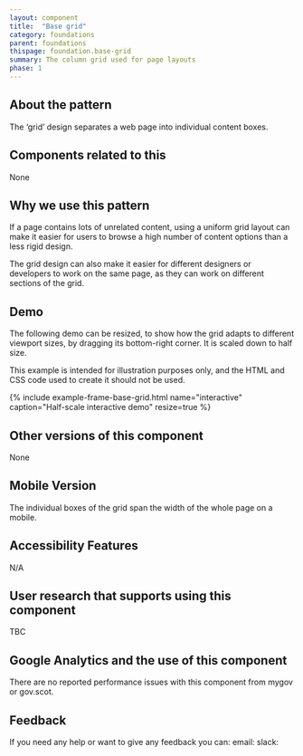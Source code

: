```yaml
---
layout: component
title:  "Base grid"
category: foundations
parent: foundations
thispage: foundation.base-grid
summary: The column grid used for page layouts
phase: 1
---
```


## About the pattern

The ‘grid’ design separates a web page into individual content boxes.

## Components related to this

None

## Why we use this pattern

If a page contains lots of unrelated content, using a uniform grid layout can make it easier for users to browse a high number of content options than a less rigid design.  

The grid design can also make it easier for different designers or developers to work on the same page, as they can work on different sections of the grid.

## Demo

The following demo can be resized, to show how the grid adapts to different viewport sizes, by dragging its bottom-right corner. It is scaled down to half size.

This example is intended for illustration purposes only, and the HTML and CSS code used to create it should not be used.

{% include example-frame-base-grid.html name="interactive" caption="Half-scale interactive demo" resize=true %}

## Other versions of this component

None

## Mobile Version

The individual boxes of the grid span the width of the whole page on a mobile.

## Accessibility Features

N/A

## User research that supports using this component

TBC

## Google Analytics and the use of this component

There are no reported performance issues with this component from mygov or gov.scot.

## Feedback

If you need any help or want to give any feedback you can:
email:
slack:
